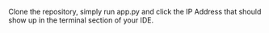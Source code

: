 Clone the repository, simply run app.py and click the IP Address that should show up in the terminal section of your IDE.
